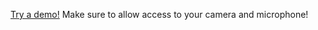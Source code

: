 [Try a demo!](http://video.uphreak.com/#github) Make sure to allow access to your camera and microphone!
